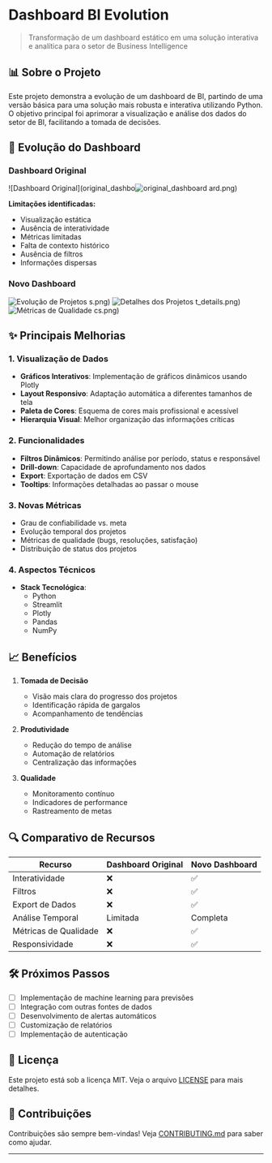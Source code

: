 # Dashboard BI Evolution
> Transformação de um dashboard estático em uma solução interativa e analítica para o setor de Business Intelligence

## 📊 Sobre o Projeto

Este projeto demonstra a evolução de um dashboard de BI, partindo de uma versão básica para uma solução mais robusta e interativa utilizando Python. O objetivo principal foi aprimorar a visualização e análise dos dados do setor de BI, facilitando a tomada de decisões.

## 🔄 Evolução do Dashboard

### Dashboard Original
![Dashboard Original](original_dashbo![original_dashboard](https://github.com/user-attachments/assets/5c48a2ef-1e30-4434-b526-1fd20a9a96ae)
ard.png)

**Limitações identificadas:**
- Visualização estática
- Ausência de interatividade
- Métricas limitadas
- Falta de contexto histórico
- Ausência de filtros
- Informações dispersas

### Novo Dashboard
![Evolução de Projetos](https://github.com/user-attachments/assets/b07bfb0d-77cd-4ec1-92b7-af6af582a29c)
s.png)
![Detalhes dos Projetos](https://github.com/user-attachments/assets/20007765-3cb7-462e-9363-b6624dfeb166)
t_details.png)
![Métricas de Qualidade](https://github.com/user-attachments/assets/c5f86277-0c68-49a2-bd4d-5f78c6dcd8f3)
cs.png)

## ✨ Principais Melhorias

### 1. Visualização de Dados
- **Gráficos Interativos**: Implementação de gráficos dinâmicos usando Plotly
- **Layout Responsivo**: Adaptação automática a diferentes tamanhos de tela
- **Paleta de Cores**: Esquema de cores mais profissional e acessível
- **Hierarquia Visual**: Melhor organização das informações críticas

### 2. Funcionalidades
- **Filtros Dinâmicos**: Permitindo análise por período, status e responsável
- **Drill-down**: Capacidade de aprofundamento nos dados
- **Export**: Exportação de dados em CSV
- **Tooltips**: Informações detalhadas ao passar o mouse

### 3. Novas Métricas
- Grau de confiabilidade vs. meta
- Evolução temporal dos projetos
- Métricas de qualidade (bugs, resoluções, satisfação)
- Distribuição de status dos projetos

### 4. Aspectos Técnicos
- **Stack Tecnológica**:
  - Python
  - Streamlit
  - Plotly
  - Pandas
  - NumPy


## 📈 Benefícios

1. **Tomada de Decisão**
   - Visão mais clara do progresso dos projetos
   - Identificação rápida de gargalos
   - Acompanhamento de tendências

2. **Produtividade**
   - Redução do tempo de análise
   - Automação de relatórios
   - Centralização das informações

3. **Qualidade**
   - Monitoramento contínuo
   - Indicadores de performance
   - Rastreamento de metas

## 🔍 Comparativo de Recursos

| Recurso | Dashboard Original | Novo Dashboard |
|---------|-------------------|----------------|
| Interatividade | ❌ | ✅ |
| Filtros | ❌ | ✅ |
| Export de Dados | ❌ | ✅ |
| Análise Temporal | Limitada | Completa |
| Métricas de Qualidade | ❌ | ✅ |
| Responsividade | ❌ | ✅ |

## 🛠️ Próximos Passos

- [ ] Implementação de machine learning para previsões
- [ ] Integração com outras fontes de dados
- [ ] Desenvolvimento de alertas automáticos
- [ ] Customização de relatórios
- [ ] Implementação de autenticação

## 📝 Licença

Este projeto está sob a licença MIT. Veja o arquivo [LICENSE](LICENSE) para mais detalhes.

## 👥 Contribuições

Contribuições são sempre bem-vindas! Veja [CONTRIBUTING.md](CONTRIBUTING.md) para saber como ajudar.

---
